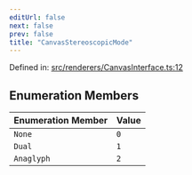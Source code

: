 ```yaml
---
editUrl: false
next: false
prev: false
title: "CanvasStereoscopicMode"
---
```


Defined in: [src/renderers/CanvasInterface.ts:12](https://github.com/jaames/flipnote.js/blob/24e772733243f115c3848537efabe6ee9020ad63/src/renderers/CanvasInterface.ts#L12)

## Enumeration Members

| Enumeration Member | Value |
| :------ | :------ |
| <a id="none"></a> `None` | `0` |
| <a id="dual"></a> `Dual` | `1` |
| <a id="anaglyph"></a> `Anaglyph` | `2` |
